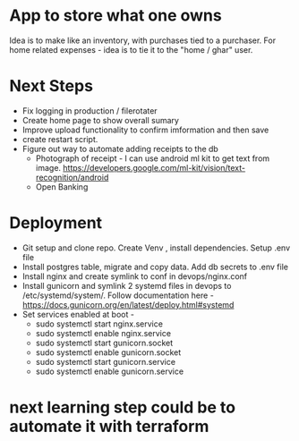 # App to store what one owns

Idea is to make like an inventory, with purchases tied to a purchaser.
For home related expenses - idea is to tie it to the "home / ghar" user.

# Next Steps 
- Fix logging in production / filerotater
- Create home page to show overall sumary
- Improve upload functionality to confirm imformation and then save
- create restart script.
- Figure out way to automate adding receipts to the db
  - Photograph of receipt  - I can use android ml kit to get text from image. https://developers.google.com/ml-kit/vision/text-recognition/android
  - Open Banking
 
# Deployment
- Git setup and clone repo. Create Venv , install dependencies. Setup .env file
- Install postgres table, migrate and copy data. Add db secrets to .env file
- Install nginx and create symlink to conf in devops/nginx.conf
- Install gunicorn and symlink 2 systemd files in devops to /etc/systemd/system/. Follow documentation here - https://docs.gunicorn.org/en/latest/deploy.html#systemd
- Set services enabled at boot -
    - sudo systemctl start nginx.service 
    - sudo systemctl enable nginx.service
    - sudo systemctl start gunicorn.socket
    - sudo systemctl enable gunicorn.socket
    - sudo systemctl start gunicorn.service
    - sudo systemctl enable gunicorn.service

# next learning step could be to automate it with terraform
